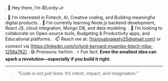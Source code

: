 . 👋 Hey there, I’m @Lordy-Jr

. 👀 I’m interested in Fintech, AI, Creative coding, and Building meaningful digital products.
. 🌱 I’m currently learning Node.js backend development, React JS, cloud integration, Mongo DB, and data modeling.
. 💞️ I’m looking to collaborate on Open-source tools, Budgeting & Productivity apps, and Educational platforms.
. 📫 Reach me at: [hisroyalmajesty25@gmail.com]
  or connect via [https://linkedin.com/in/lord-bernard-muambo-btech-mba-1256a762]
. 😄 Pronouns: he/him
. ⚡ Fun fact: **Even the smallest idea can spark a revolution—especially if you build it right.**

---

> “Code is not just lines. It’s intent, impact, and imagination.”

